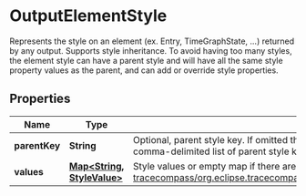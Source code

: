 

# OutputElementStyle

Represents the style on an element (ex. Entry, TimeGraphState, ...) returned by any output. Supports style inheritance. To avoid having too many styles, the element style can have a parent style and will have all the same style property values as the parent, and can add or override style properties.

## Properties

| Name | Type | Description | Notes |
|------------ | ------------- | ------------- | -------------|
|**parentKey** | **String** | Optional, parent style key. If omitted there is no parent. The parent key should match a style key defined in the style model and is used for style inheritance. A comma-delimited list of parent style keys can be used for style composition, the last one taking precedence. |  [optional] |
|**values** | [**Map&lt;String, StyleValue&gt;**](StyleValue.md) | Style values or empty map if there are no values. Keys and values are defined in https://github.com/eclipse-tracecompass/org.eclipse.tracecompass/blob/master/tmf/org.eclipse.tracecompass.tmf.core/src/org/eclipse/tracecompass/tmf/core/model/StyleProperties.java |  |



